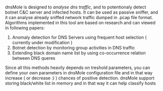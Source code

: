 dnsMole is designed to <i>analyse dns traffic</i>, and to potentionaly detect botnet C&C server and infected hosts. It can be used as passive sniffer, and it can analyse already  sniffed network traffic dumped in .pcap file format. Algorithms implemented in this tool are based on research and can viewed in following papers:

1. Anomaly detection for DNS Servers using frequent host selection ( currently under modification )<br>
2. Botnet detection by monitoring group activities in DNS traffic<br>
3. Extending black domain name list by using co-occurrence relation between DNS queres<br>

Since all this methods heavily depends on treshold parameters, you can define your own parameters in dnsMole configuration file and in that way increase ( or decrease :) ) chances of positive detection. dnsMole support storing  black/white list in memory and in that way it can help classify hosts